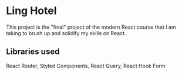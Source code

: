 # Ling Hotel
This project is the "final" project of the modern React course that I am taking to brush up and solidify my skills on React.

## Libraries used
React Router, Styled Components, React Query, React Hook Form